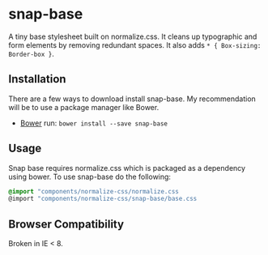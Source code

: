 # snap-base
A tiny base stylesheet built on normalize.css. It cleans up typographic and form elements by removing redundant spaces. It also adds `* { Box-sizing: Border-box }`.

## Installation
There are a few ways to download install snap-base. My recommendation will be to use a package manager like Bower.
* [Bower](http://bower.io/) run: `bower install --save snap-base`

## Usage
Snap base requires normalize.css which is packaged as a dependency using bower. To use snap-base do the following:
```css
@import "components/normalize-css/normalize.css
@import "components/normalize-css/snap-base/base.css
```

## Browser Compatibility
Broken in IE < 8.